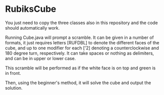 # RubiksCube
You just need to copy the three classes also in this repository and the code should automatically work.

Running Cube.java will prompt a scramble. It can be given in a number of formats, it just requires letters [RUFDBL] to denote the different faces of the cube, and up to one modifier for each [\'2] denoting a counterclockwise and 180 degree turn, respectively. It can take spaces or nothing as delimiters, and can be in upper or lower case. 

This scramble will be performed as if the white face is on top and green is in front.

Then, using the beginner's method, it will solve the cube and output the solution.
